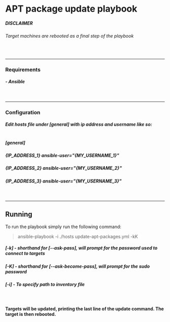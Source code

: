# APT package update playbook

##### ***DISCLAIMER*** <br>
###### *Target machines are rebooted as a final step of the playbook*

<br>

--- 

### **Requirements** 
##### - Ansible

<br>

---

### **Configuration**
##### Edit ***hosts*** file under ***[general]*** with ip address and username like so: <br> <br> 

##### [general] <br>
##### {IP_ADDRESS_1} ansible-user="{MY_USERNAME_1}" <br>
##### {IP_ADDRESS_2} ansible-user="{MY_USERNAME_2}" <br>
##### {IP_ADDRESS_3} ansible-user="{MY_USERNAME_3}" <br>

<br>

---

## **Running** 
To run the playbook simply run the following command:

> ansible-playbook -i ./hosts update-apt-packages.yml -kK

##### **[-k]** - shorthand for [--ask-pass], will prompt for the password used to connect to targets 
##### **[-K]** - shorthand for [--ask-become-pass], will prompt for the sudo password
##### **[-i]** - To specify path to inventory file

<br> 

#### Targets will be updated, printing the last line of the update command. **The target is then rebooted**.

